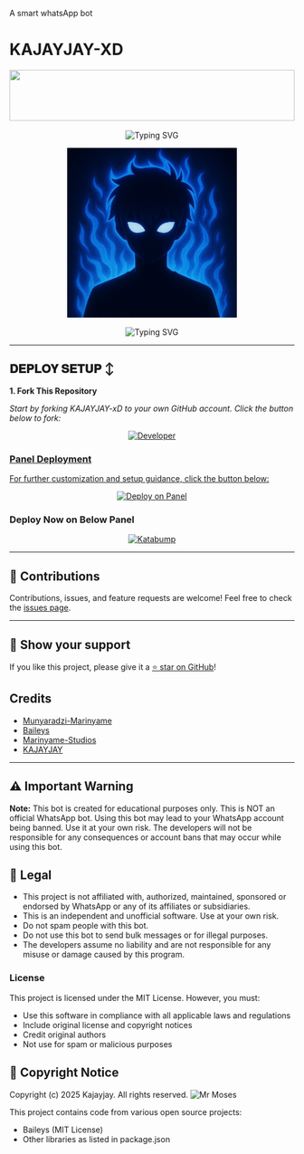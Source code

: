 A smart whatsApp bot 
# KAJAYJAY-XD

<img src="https://i.imgur.com/dBaSKWF.gif" height="90" width="100%">

<p align="center">
  <img src="https://readme-typing-svg.demolab.com?font=Transformers&size=80&pause=1000&color=0a00FF&center=true&width=1000&height=150&lines=KAJAYJAY-XD" alt="Typing SVG" />
</p>

  <div align="center"> 
  <a href="https://youtube.com/@marinyamestudios"> 
    <img src="https://github.com/Analyzer001/KAJAYJAY-XD/blob/main/assets/bot_image.jpg" alt="KAJAYJAY-XD" height="300"> 
  </a> 
</div>

<p align="center">
  <img src="https://readme-typing-svg.demolab.com?font=Black+Ops+One&size=70&pause=1000&color=FF0000&center=true&width=1000&height=80&lines=By+HACKER+ANALYZER+CLR" alt="Typing SVG" />
</p>


---

## 𝐃𝐄𝐏𝐋𝐎𝐘 𝐒𝐄𝐓𝐔𝐏 ↕️

**1. Fork This Repository**

*_Start by forking KAJAYJAY-xD to your own GitHub account. Click the button below to fork:_*

  <p align="center">
  <a href="https://github.com/Analyzer001/KAJAYJAY-XD"><img title="Developer" src="https://img.shields.io/badge/Author-HACKER ANALYZER CLR-00FFFF.svg?style=for-the-badge&logo=github"/>

### Panel Deployment

For further customization and setup guidance, click the button below:

<div align="center">
  <a href="https://bot-hosting.net/?aff=1068419752923508776">
    <img src="https://img.shields.io/badge/Deploy on Panel-28a745?style=for-the-badge" alt="Deploy on Panel"/>
  </a>
</div>


### Deploy Now on Below Panel
<div align="center">
<a href="https://dashboard.katabump.com/auth/login#d6b7d6" target="_blank">
  <img src="https://img.shields.io/badge/Katabump-D6B7D6?style=for-the-badge&logo=server&logoColor=black" alt="Katabump"/>
</a>
</div>

---

## 🙌 Contributions

Contributions, issues, and feature requests are welcome! Feel free to check the [issues page](https://github.com/Analyzer001/KAJAYJAY-XD/issues).

---

## 🌟 Show your support

If you like this project, please give it a [⭐️ star on GitHub](https://github.com/mrmosesclr/MOSES-XD)!


## Credits

- [Munyaradzi-Marinyame](https://github.com/mrmosesclr)
- [Baileys](https://github.com/adiwajshing/Baileys)
- [Marinyame-Studios](https://github.com/Analyzer001) 
- [KAJAYJAY](https://github.com/KAJAYJAY-XD)

---

## ⚠️ Important Warning

**Note:** This bot is created for educational purposes only. This is NOT an official WhatsApp bot. Using this bot may lead to your WhatsApp account being banned. Use it at your own risk. The developers will not be responsible for any consequences or account bans that may occur while using this bot.

## 📝 Legal

- This project is not affiliated with, authorized, maintained, sponsored or endorsed by WhatsApp or any of its affiliates or subsidiaries.
- This is an independent and unofficial software. Use at your own risk.
- Do not spam people with this bot.
- Do not use this bot to send bulk messages or for illegal purposes.
- The developers assume no liability and are not responsible for any misuse or damage caused by this program.

### License
This project is licensed under the MIT License. However, you must:
- Use this software in compliance with all applicable laws and regulations
- Include original license and copyright notices
- Credit original authors
- Not use for spam or malicious purposes

## 📜 Copyright Notice

Copyright (c) 2025 Kajayjay. All rights reserved.
![Mr Moses](https://files.catbox.moe/vzzoi2.jpg)


This project contains code from various open source projects:
- Baileys (MIT License)
- Other libraries as listed in package.json

